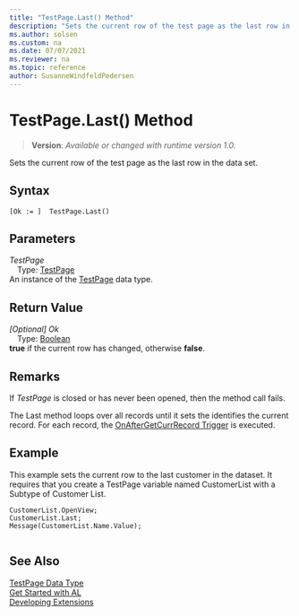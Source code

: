 ```yaml
---
title: "TestPage.Last() Method"
description: "Sets the current row of the test page as the last row in the data set."
ms.author: solsen
ms.custom: na
ms.date: 07/07/2021
ms.reviewer: na
ms.topic: reference
author: SusanneWindfeldPedersen
---
```

[//]: # (START>DO_NOT_EDIT)
[//]: # (IMPORTANT:Do not edit any of the content between here and the END>DO_NOT_EDIT.)
[//]: # (Any modifications should be made in the .xml files in the ModernDev repo.)
# TestPage.Last() Method
> **Version**: _Available or changed with runtime version 1.0._

Sets the current row of the test page as the last row in the data set.


## Syntax
```AL
[Ok := ]  TestPage.Last()
```

## Parameters
*TestPage*  
&emsp;Type: [TestPage](testpage-data-type.md)  
An instance of the [TestPage](testpage-data-type.md) data type.  

## Return Value
*[Optional] Ok*  
&emsp;Type: [Boolean](../boolean/boolean-data-type.md)  
**true** if the current row has changed, otherwise **false**.


[//]: # (IMPORTANT: END>DO_NOT_EDIT)

## Remarks  
If *TestPage* is closed or has never been opened, then the method call fails.  

The Last method loops over all records until it sets  the identifies the current record.  For each record, the [OnAfterGetCurrRecord Trigger](../../triggers-auto/page/devenv-onaftergetcurrrecord-page-trigger.md) is executed.  
  
## Example  
 This example sets the current row to the last customer in the dataset. It requires that you create a TestPage variable named CustomerList with a Subtype of Customer List.  
  
```al
CustomerList.OpenView;  
CustomerList.Last;  
Message(CustomerList.Name.Value);  
  
```

## See Also
[TestPage Data Type](testpage-data-type.md)  
[Get Started with AL](../../devenv-get-started.md)  
[Developing Extensions](../../devenv-dev-overview.md)